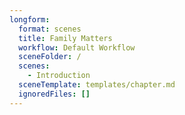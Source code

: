 ```yaml
---
longform:
  format: scenes
  title: Family Matters
  workflow: Default Workflow
  sceneFolder: /
  scenes:
    - Introduction
  sceneTemplate: templates/chapter.md
  ignoredFiles: []
---
```

